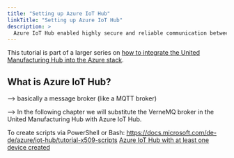 ```yaml
---
title: "Setting up Azure IoT Hub"
linkTitle: "Setting up Azure IoT Hub"
description: >
  Azure IoT Hub enabled highly secure and reliable communication between IoT applications and the devices it manages. This article explains how to set it up and links to the official Microsoft Azure documentation. It provides additional information that are required for mechanical engineers working in Industrial IoT.
---
```


This tutorial is part of a larger series on [how to integrate the United Manufacturing Hub into the Azure stack](/docs/concepts/integration-with-azure/).


## What is Azure IoT Hub?

--> basically a message broker (like a MQTT broker)

--> In the following chapter we will substitute the VerneMQ broker in the United Manufacturing Hub with Azure IoT Hub.


To create scripts via PowerShell or Bash:
https://docs.microsoft.com/de-de/azure/iot-hub/tutorial-x509-scripts
[Azure IoT Hub with at least one device created](https://docs.microsoft.com/en-us/azure/iot-hub/iot-hub-create-through-portal)

